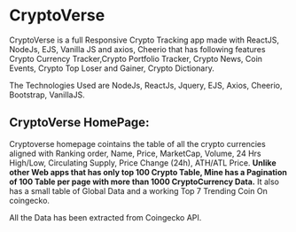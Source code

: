# CryptoVerse
CryptoVerse is a full Responsive Crypto Tracking app made with ReactJS, NodeJs, EJS, Vanilla JS and axios, Cheerio that has following features 
Crypto Currency Tracker,Crypto Portfolio Tracker, Crypto News, Coin Events, Crypto Top Loser and Gainer, Crypto Dictionary. 

The Technologies Used are NodeJs, ReactJs, Jquery, EJS, Axios, Cheerio, Bootstrap, VanillaJS.

## CryptoVerse HomePage:

Cryptoverse homepage cointains the table of all the crypto currencies aligned with Ranking order, Name, Price, MarketCap, Volume, 24 Hrs High/Low, Circulating Supply, 
Price Change (24h), ATH/ATL Price. **Unlike other Web apps that has only top 100 Crypto Table, Mine has a Pagination of 100 Table per page with more than 1000 CryptoCurrency Data.**
It also has a small table of Global Data and a working Top 7 Trending Coin On coingecko. 

All the Data has been extracted from Coingecko API.


